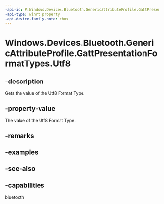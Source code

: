 ```yaml
---
-api-id: P:Windows.Devices.Bluetooth.GenericAttributeProfile.GattPresentationFormatTypes.Utf8
-api-type: winrt property
-api-device-family-note: xbox
---
```


<!-- Property syntax
public byte Utf8 { get; }
-->

# Windows.Devices.Bluetooth.GenericAttributeProfile.GattPresentationFormatTypes.Utf8

## -description
Gets the value of the Utf8 Format Type.

## -property-value
The value of the Utf8 Format Type.

## -remarks

## -examples

## -see-also

## -capabilities
bluetooth
